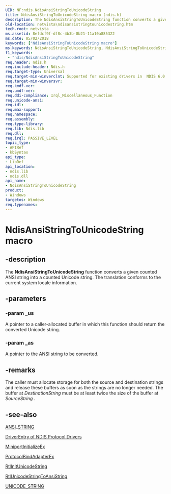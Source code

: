 ```yaml
---
UID: NF:ndis.NdisAnsiStringToUnicodeString
title: NdisAnsiStringToUnicodeString macro (ndis.h)
description: The NdisAnsiStringToUnicodeString function converts a given counted ANSI string into a counted Unicode string. The translation conforms to the current system locale information.
old-location: netvista\ndisansistringtounicodestring.htm
tech.root: netvista
ms.assetid: 8efdcf9f-df8c-4b3b-8b21-11a10a885322
ms.date: 05/02/2018
keywords: ["NdisAnsiStringToUnicodeString macro"]
ms.keywords: NdisAnsiStringToUnicodeString, NdisAnsiStringToUnicodeString macro [Network Drivers Starting with Windows Vista], ndis/NdisAnsiStringToUnicodeString, ndis_string_ref_e56d613a-b145-4f9e-bb96-3e4d8ad33538.xml, netvista.ndisansistringtounicodestring
f1_keywords:
 - "ndis/NdisAnsiStringToUnicodeString"
req.header: ndis.h
req.include-header: Ndis.h
req.target-type: Universal
req.target-min-winverclnt: Supported for existing drivers in  NDIS 6.0 and later, but new drivers should use RtlAnsiStringToUnicodeString instead.
req.target-min-winversvr: 
req.kmdf-ver: 
req.umdf-ver: 
req.ddi-compliance: Irql_Miscellaneous_Function
req.unicode-ansi: 
req.idl: 
req.max-support: 
req.namespace: 
req.assembly: 
req.type-library: 
req.lib: Ndis.lib
req.dll: 
req.irql: PASSIVE_LEVEL
topic_type:
- APIRef
- kbSyntax
api_type:
- LibDef
api_location:
- ndis.lib
- ndis.dll
api_name:
- NdisAnsiStringToUnicodeString
product:
- Windows
targetos: Windows
req.typenames: 
---
```


# NdisAnsiStringToUnicodeString macro


## -description


The 
  <b>NdisAnsiStringToUnicodeString</b> function converts a given counted ANSI string into a counted Unicode
  string. The translation conforms to the current system locale information.


## -parameters




### -param _us

A pointer to a caller-allocated buffer in which this function should return the converted Unicode
     string.


### -param _as

A pointer to the ANSI string to be converted.

## -remarks



The caller must allocate storage for both the source and destination strings and release these buffers
    as soon as the strings are no longer needed. The buffer at 
    <i>DestinationString</i> must be at least twice the size of the buffer at 
    <i>SourceString</i> .




## -see-also




<a href="https://docs.microsoft.com/windows/desktop/api/ntdef/ns-ntdef-_string">ANSI_STRING</a>



<a href="https://docs.microsoft.com/previous-versions/windows/embedded/gg156036(v=winembedded.80)">DriverEntry of NDIS Protocol
   Drivers</a>



<a href="https://docs.microsoft.com/windows-hardware/drivers/ddi/ndis/nc-ndis-miniport_initialize">MiniportInitializeEx</a>



<a href="https://docs.microsoft.com/windows-hardware/drivers/ddi/ndis/nc-ndis-protocol_bind_adapter_ex">ProtocolBindAdapterEx</a>



<a href="https://docs.microsoft.com/windows-hardware/drivers/ddi/wdm/nf-wdm-rtlinitunicodestring">RtlInitUnicodeString</a>



<a href="https://docs.microsoft.com/windows-hardware/drivers/ddi/wdm/nf-wdm-rtlunicodestringtoansistring">RtlUnicodeStringToAnsiString</a>



<a href="https://docs.microsoft.com/windows/desktop/api/ntdef/ns-ntdef-_unicode_string">UNICODE_STRING</a>
 

 

